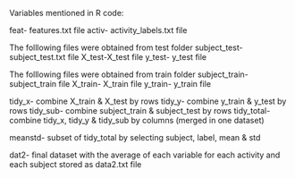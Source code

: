 Variables mentioned in R code:

feat- features.txt file
activ- activity_labels.txt file

The folllowing files were obtained from test folder
subject_test- subject_test.txt file
X_test-X_test file
y_test- y_test file

The folllowing files were obtained from train folder
subject_train- subject_train file
X_train- X_train file
y_train- y_train file
   
tidy_x- combine X_train & X_test by rows
tidy_y- combine y_train & y_test by rows
tidy_sub- combine subject_train & subject_test by rows
tidy_total-combine tidy_x, tidy_y & tidy_sub by columns (merged in one dataset)

meanstd- subset of tidy_total by selecting subject, label, mean & std

dat2- final dataset with the average of each variable for each activity and each subject stored as data2.txt file
